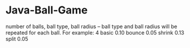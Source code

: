 # Java-Ball-Game

number of balls, ball type, ball radius – ball type and ball radius will be repeated for
each ball.
For example:
4 basic 0.10 bounce 0.05 shrink 0.13 split 0.05
